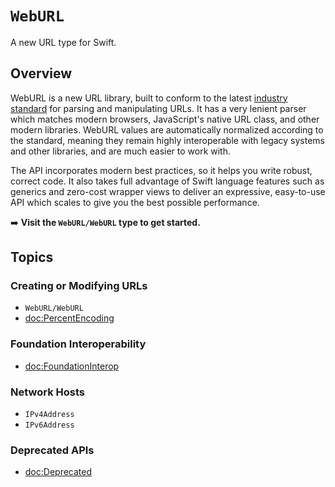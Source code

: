 # ``WebURL``

A new URL type for Swift.

## Overview

WebURL is a new URL library, built to conform to the latest [industry standard](https://url.spec.whatwg.org/)
for parsing and manipulating URLs. It has a very lenient parser which matches modern browsers,
JavaScript's native URL class, and other modern libraries. WebURL values are automatically normalized according
to the standard, meaning they remain highly interoperable with legacy systems and other libraries,
and are much easier to work with.

The API incorporates modern best practices, so it helps you write robust, correct code. It also takes full advantage
of Swift language features such as generics and zero-cost wrapper views to deliver an expressive, easy-to-use API
which scales to give you the best possible performance.

➡️ **Visit the ``WebURL/WebURL`` type to get started.**

## Topics

### Creating or Modifying URLs

- ``WebURL/WebURL``
- <doc:PercentEncoding>

### Foundation Interoperability

- <doc:FoundationInterop>

### Network Hosts

- ``IPv4Address``
- ``IPv6Address``

### Deprecated APIs

- <doc:Deprecated>
